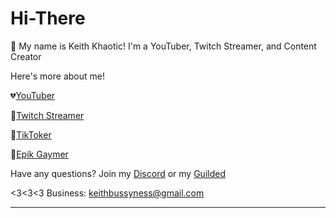 # Hi-There

👋 My name is Keith Khaotic! I'm a YouTuber, Twitch Streamer, and Content Creator

Here's more about me!

💔[YouTuber](https://bit.ly/2VXMxzH)

💜[Twitch Streamer](https://twitch.tv/pgwecn)

🖤[TikToker](https://www.tiktok.com/@keefykliped?lang=en)

💖[Epik Gaymer](https://www.rankone.global/keefy)

Have any questions? Join my [Discord](https://dsc.gg/pgwecn) or my [Guilded](https://guilded.gg/pgwecn)

<3<3<3
Business: keithbussyness@gmail.com
****

<!---
KeithKhaotic/KeithKhaotic is a ✨ special ✨ repository because its `README.md` (this file) appears on your GitHub profile.
You can click the Preview link to take a look at your changes.
--->
